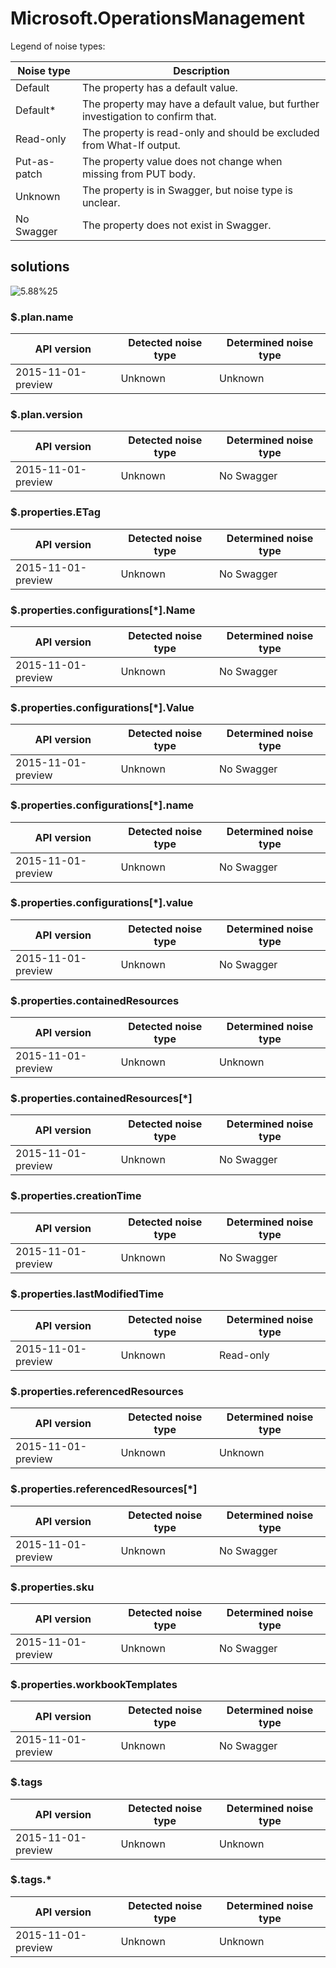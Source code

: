 # Microsoft.OperationsManagement

Legend of noise types:

| Noise type   | Description                                                                       |
| ------------ | --------------------------------------------------------------------------------- |
| Default      | The property has a default value.                                                 |
| Default*     | The property may have a default value, but further investigation to confirm that. |
| Read-only    | The property is read-only and should be excluded from What-If output.             |
| Put-as-patch | The property value does not change when missing from PUT body.                    |
| Unknown      | The property is in Swagger, but noise type is unclear.                            |
| No Swagger   | The property does not exist in Swagger.                                           |

## solutions

![5.88%25](https://img.shields.io/badge/5.88%25-%E2%98%85%E2%98%86☆☆☆☆☆☆☆☆-red)

### \$.plan.name

| API version        | Detected noise type | Determined noise type |
| ------------------ | ------------------- | --------------------- |
| 2015-11-01-preview | Unknown             | Unknown               |

### \$.plan.version

| API version        | Detected noise type | Determined noise type |
| ------------------ | ------------------- | --------------------- |
| 2015-11-01-preview | Unknown             | No Swagger            |

### \$.properties.ETag

| API version        | Detected noise type | Determined noise type |
| ------------------ | ------------------- | --------------------- |
| 2015-11-01-preview | Unknown             | No Swagger            |

### \$.properties.configurations[*].Name

| API version        | Detected noise type | Determined noise type |
| ------------------ | ------------------- | --------------------- |
| 2015-11-01-preview | Unknown             | No Swagger            |

### \$.properties.configurations[*].Value

| API version        | Detected noise type | Determined noise type |
| ------------------ | ------------------- | --------------------- |
| 2015-11-01-preview | Unknown             | No Swagger            |

### \$.properties.configurations[*].name

| API version        | Detected noise type | Determined noise type |
| ------------------ | ------------------- | --------------------- |
| 2015-11-01-preview | Unknown             | No Swagger            |

### \$.properties.configurations[*].value

| API version        | Detected noise type | Determined noise type |
| ------------------ | ------------------- | --------------------- |
| 2015-11-01-preview | Unknown             | No Swagger            |

### \$.properties.containedResources

| API version        | Detected noise type | Determined noise type |
| ------------------ | ------------------- | --------------------- |
| 2015-11-01-preview | Unknown             | Unknown               |

### \$.properties.containedResources[*]

| API version        | Detected noise type | Determined noise type |
| ------------------ | ------------------- | --------------------- |
| 2015-11-01-preview | Unknown             | No Swagger            |

### \$.properties.creationTime

| API version        | Detected noise type | Determined noise type |
| ------------------ | ------------------- | --------------------- |
| 2015-11-01-preview | Unknown             | No Swagger            |

### \$.properties.lastModifiedTime

| API version        | Detected noise type | Determined noise type |
| ------------------ | ------------------- | --------------------- |
| 2015-11-01-preview | Unknown             | Read-only             |

### \$.properties.referencedResources

| API version        | Detected noise type | Determined noise type |
| ------------------ | ------------------- | --------------------- |
| 2015-11-01-preview | Unknown             | Unknown               |

### \$.properties.referencedResources[*]

| API version        | Detected noise type | Determined noise type |
| ------------------ | ------------------- | --------------------- |
| 2015-11-01-preview | Unknown             | No Swagger            |

### \$.properties.sku

| API version        | Detected noise type | Determined noise type |
| ------------------ | ------------------- | --------------------- |
| 2015-11-01-preview | Unknown             | No Swagger            |

### \$.properties.workbookTemplates

| API version        | Detected noise type | Determined noise type |
| ------------------ | ------------------- | --------------------- |
| 2015-11-01-preview | Unknown             | No Swagger            |

### \$.tags

| API version        | Detected noise type | Determined noise type |
| ------------------ | ------------------- | --------------------- |
| 2015-11-01-preview | Unknown             | Unknown               |

### \$.tags.*

| API version        | Detected noise type | Determined noise type |
| ------------------ | ------------------- | --------------------- |
| 2015-11-01-preview | Unknown             | Unknown               |
